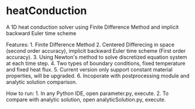 # heatConduction
A 1D heat conduction solver using Finite Difference Method and implicit backward Euler time scheme

Features:
    1. Finite Difference Method
    2. Centered Differecing in space (second order accuracy), implicit backward Euler time scheme (First order accuracy). 
    3. Using Newton's method to solve discretized equation system at each time step. 
    4. Two types of boundary conditions, fixed temperature and fixed heat flux.
    5. Current version only support constant material properties, will be upgraded.
    6. Incoporate with postprocessing module and analytic solution comparison. 

How to run:
    1. In any Python IDE, open parameter.py, execute.
    2. To compare with analytic solution, open analyticSolution.py, execute.
    
